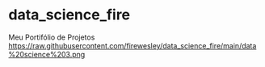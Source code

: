 # data_science_fire
Meu Portifólio de Projetos 
https://raw.githubusercontent.com/firewesley/data_science_fire/main/data%20science%203.png
